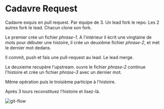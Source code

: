 **Cadavre Request**
===================

Cadavre exquis en pull request.
Par équipe de 3.
Un lead fork le repo. Les 2 autres fork le lead. Chacun clone son fork.

Le premier crée un fichier _phrase-1_.
A l'intérieur il écrit une vingtaine de mots pour débuter une histoire, il crée un deuxième fichier _phrase-2_, et met le dernier mot dedans.

Il commit, push et fais une pull-request au lead.
Le lead merge.

Le deuxieme recupère l'upstream. ouvre le fichier _phrase-2_ continue l'histoire et crée un fichier _phrase-3_ avec un dernier mot.

Même opération puis le troisième participe à l'histoire.

Après 3 tours reconstituez l'histoire et lisez-là.

![git-flow](https://raw.githubusercontent.com/simplonco/cadavre-request/master/pull-request-flow.png)
